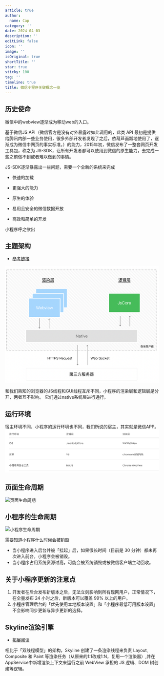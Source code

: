 ```yaml
---
article: true
author:
  name: Cap
category: ''
date: 2024-04-03
description: ''
editLink: false
icon: ''
image: ''
isOriginal: true
shortTitle: ''
star: true
sticky: 100
tag: ''
timeline: true
title: 微信小程序关键概念一览
---
```





## 历史使命

微信中的webview逐渐成为移动web的入口。

基于微信JS API（​微信官方是没有对外暴露过如此调用的，此类 API 最初是提供给腾讯内部一些业务使用，很多外部开发者发现了之后，依葫芦画瓢地使用了，逐渐成为微信中网页的事实标准。）的能力，2015年初，微信发布了一整套网页开发工具包，称之为 JS-SDK，让所有开发者都可以使用到微信的原生能力，去完成一些之前做不到或者难以做到的事情。

JS-SDK逐渐暴露出一些问题，需要一个全新的系统来完成

- 快速的加载

- 更强大的能力

- 原生的体验

- 易用且安全的微信数据开放

- 高效和简单的开发

小程序呼之欲出

## 主题架构

- [参考链接](https://juejin.cn/post/7140509513852911647)

![主题](image-2.png)

和我们熟知的浏览器的JS线程和GUI线程互斥不同，小程序的渲染层和逻辑层是分开，两者互不影响。
它们通过native系统层进行通行。

## 运行环境

宿主环境不同，小程序的运行环境也不同，我们所说的宿主，其实就是微信APP。
![宿主](image.png)

## 页面生命周期

![页面生命周期](https://res.wx.qq.com/wxdoc/dist/assets/img/page-lifecycle.2e646c86.png)

## 小程序的生命周期

![小程序生命周期](https://res.wx.qq.com/wxdoc/dist/assets/img/life-cycle.5558d9eb.svg)

需要知道小程序什么时候会被销毁

- 当小程序进入后台并被「挂起」后，如果很长时间（目前是 30 分钟）都未再次进入前台，小程序会被销毁。
- 当小程序占用系统资源过高，可能会被系统销毁或被微信客户端主动回收。


## 关于小程序更新的注意点

1. 开发者在后台发布新版本之后，无法立刻影响到所有现网用户，正常情况下，在全量发布 24 小时之后，新版本可以覆盖 99% 以上的用户。
2. 小程序管理后台的「优先使用本地版本设置」和「小程序最低可用版本设置」不会影响同步更新与异步更新的选择。

## Skyline渲染引擎

- [拓展阅读](https://www.zhihu.com/question/546709238)

相比于「双线程模型」的架构，Skyline 创建了一条渲染线程来负责 Layout, Composite 和 Paint 等渲染任务（从原来的1:1改成1:N，复用一个渲染器）,并在AppService中新增渲染上下文来运行之前 WebView 承担的 JS 逻辑、DOM 树创建等逻辑。

